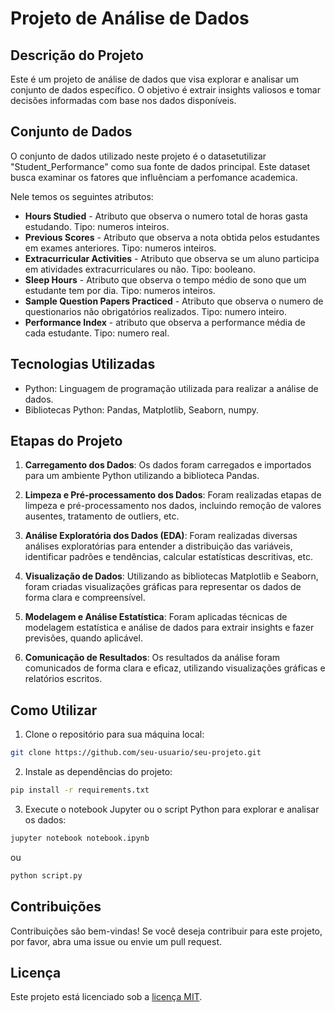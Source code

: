 
# Projeto de Análise de Dados

## Descrição do Projeto

Este é um projeto de análise de dados que visa explorar e analisar um conjunto de dados específico. O objetivo é extrair insights valiosos e tomar decisões informadas com base nos dados disponíveis.

## Conjunto de Dados

O conjunto de dados utilizado neste projeto é o datasetutilizar "Student_Performance" como sua fonte de dados principal. Este dataset busca examinar os fatores que influênciam a perfomance academica.

Nele temos os seguintes atributos:
- **Hours Studied** - Atributo que observa o numero total de horas gasta estudando. Tipo: numeros inteiros.
- **Previous Scores** - Atributo que observa a nota obtida pelos estudantes em exames anteriores. Tipo: numeros inteiros.
- **Extracurricular Activities** - Atributo que observa se um aluno participa em atividades extracurriculares ou não. Tipo: booleano.
- **Sleep Hours** - Atributo que observa o tempo médio de sono que um estudante tem por dia. Tipo: numeros inteiros.
- **Sample Question Papers Practiced** - Atributo que observa o numero de questionarios não obrigatórios realizados. Tipo: numero inteiro.
- **Performance Index** - atributo que observa a performance média de cada estudante. Tipo: numero real.

## Tecnologias Utilizadas

- Python: Linguagem de programação utilizada para realizar a análise de dados.
- Bibliotecas Python: Pandas, Matplotlib, Seaborn, numpy.

## Etapas do Projeto

1. **Carregamento dos Dados**: Os dados foram carregados e importados para um ambiente Python utilizando a biblioteca Pandas.

2. **Limpeza e Pré-processamento dos Dados**: Foram realizadas etapas de limpeza e pré-processamento nos dados, incluindo remoção de valores ausentes, tratamento de outliers, etc.

3. **Análise Exploratória dos Dados (EDA)**: Foram realizadas diversas análises exploratórias para entender a distribuição das variáveis, identificar padrões e tendências, calcular estatísticas descritivas, etc.

4. **Visualização de Dados**: Utilizando as bibliotecas Matplotlib e Seaborn, foram criadas visualizações gráficas para representar os dados de forma clara e compreensível.

5. **Modelagem e Análise Estatística**: Foram aplicadas técnicas de modelagem estatística e análise de dados para extrair insights e fazer previsões, quando aplicável.

6. **Comunicação de Resultados**: Os resultados da análise foram comunicados de forma clara e eficaz, utilizando visualizações gráficas e relatórios escritos.

## Como Utilizar

1. Clone o repositório para sua máquina local:

```bash
git clone https://github.com/seu-usuario/seu-projeto.git
```

2. Instale as dependências do projeto:

```bash
pip install -r requirements.txt
```

3. Execute o notebook Jupyter ou o script Python para explorar e analisar os dados:

```bash
jupyter notebook notebook.ipynb
```

ou

```bash
python script.py
```

## Contribuições

Contribuições são bem-vindas! Se você deseja contribuir para este projeto, por favor, abra uma issue ou envie um pull request.

## Licença

Este projeto está licenciado sob a [licença MIT](https://opensource.org/licenses/MIT).
